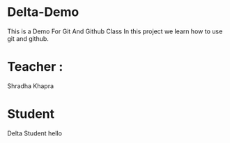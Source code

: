 # Delta-Demo
This is a Demo For Git And Github Class
In this project we learn how to use git and github.

# Teacher :
Shradha Khapra

# Student
Delta Student
hello
